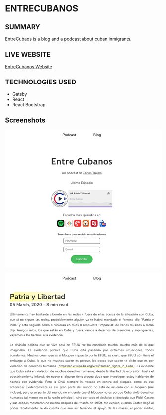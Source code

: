 # ENTRECUBANOS

## SUMMARY 

EntreCubaos is a blog and a podcast about cuban inmigrants. 

## LIVE WEBSITE

[EntreCubanos Website](https://entrecubanos.net/)

## TECHNOLOGIES USED

- Gatsby
- React
- React Bootstrap

## Screenshots

![screenshot](src/images/ss1.png)

![screenshot](src/images/ss2.png)

